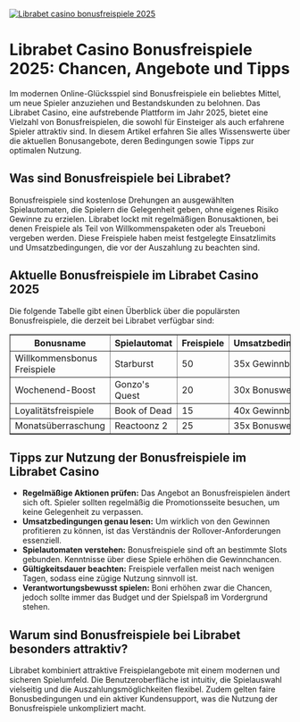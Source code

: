 [![Librabet casino bonusfreispiele 2025](https://123-caf.pages.dev/gitsignup.png)](https://vrmoo.ru/Bt82HjjY)

<h1>Librabet Casino Bonusfreispiele 2025: Chancen, Angebote und Tipps</h1>  <p>Im modernen Online-Glücksspiel sind Bonusfreispiele ein beliebtes Mittel, um neue Spieler anzuziehen und Bestandskunden zu belohnen. Das Librabet Casino, eine aufstrebende Plattform im Jahr 2025, bietet eine Vielzahl von Bonusfreispielen, die sowohl für Einsteiger als auch erfahrene Spieler attraktiv sind. In diesem Artikel erfahren Sie alles Wissenswerte über die aktuellen Bonusangebote, deren Bedingungen sowie Tipps zur optimalen Nutzung.</p>  <h2>Was sind Bonusfreispiele bei Librabet?</h2>  <p>Bonusfreispiele sind kostenlose Drehungen an ausgewählten Spielautomaten, die Spielern die Gelegenheit geben, ohne eigenes Risiko Gewinne zu erzielen. Librabet lockt mit regelmäßigen Bonusaktionen, bei denen Freispiele als Teil von Willkommenspaketen oder als Treueboni vergeben werden. Diese Freispiele haben meist festgelegte Einsatzlimits und Umsatzbedingungen, die vor der Auszahlung zu beachten sind.</p>  <h2>Aktuelle Bonusfreispiele im Librabet Casino 2025</h2>  <p>Die folgende Tabelle gibt einen Überblick über die populärsten Bonusfreispiele, die derzeit bei Librabet verfügbar sind:</p>  <table border="1" cellpadding="8" cellspacing="0" style="border-collapse: collapse; width: 100%;">   <thead>     <tr>       <th>Bonusname</th>       <th>Spielautomat</th>       <th>Freispiele</th>       <th>Umsatzbedingungen</th>       <th>Gültigkeitsdauer</th>     </tr>   </thead>   <tbody>     <tr>       <td>Willkommensbonus Freispiele</td>       <td>Starburst</td>       <td>50</td>       <td>35x Gewinnbetrag</td>       <td>7 Tage</td>     </tr>     <tr>       <td>Wochenend-Boost</td>       <td>Gonzo's Quest</td>       <td>20</td>       <td>30x Bonuswert</td>       <td>3 Tage</td>     </tr>     <tr>       <td>Loyalitätsfreispiele</td>       <td>Book of Dead</td>       <td>15</td>       <td>40x Gewinnbetrag</td>       <td>10 Tage</td>     </tr>     <tr>       <td>Monatsüberraschung</td>       <td>Reactoonz 2</td>       <td>25</td>       <td>35x Bonuswert</td>       <td>5 Tage</td>     </tr>   </tbody> </table>  <h2>Tipps zur Nutzung der Bonusfreispiele im Librabet Casino</h2>  <ul>   <li><strong>Regelmäßige Aktionen prüfen:</strong> Das Angebot an Bonusfreispielen ändert sich oft. Spieler sollten regelmäßig die Promotionsseite besuchen, um keine Gelegenheit zu verpassen.</li>   <li><strong>Umsatzbedingungen genau lesen:</strong> Um wirklich von den Gewinnen profitieren zu können, ist das Verständnis der Rollover-Anforderungen essenziell.</li>   <li><strong>Spielautomaten verstehen:</strong> Bonusfreispiele sind oft an bestimmte Slots gebunden. Kenntnisse über diese Spiele erhöhen die Gewinnchancen.</li>   <li><strong>Gültigkeitsdauer beachten:</strong> Freispiele verfallen meist nach wenigen Tagen, sodass eine zügige Nutzung sinnvoll ist.</li>   <li><strong>Verantwortungsbewusst spielen:</strong> Boni erhöhen zwar die Chancen, jedoch sollte immer das Budget und der Spielspaß im Vordergrund stehen.</li> </ul>  <h2>Warum sind Bonusfreispiele bei Librabet besonders attraktiv?</h2>  <p>Librabet kombiniert attraktive Freispielangebote mit einem modernen und sicheren Spielumfeld. Die Benutzeroberfläche ist intuitiv, die Spielauswahl vielseitig und die Auszahlungsmöglichkeiten flexibel. Zudem gelten faire Bonusbedingungen und ein aktiver Kundensupport, was die Nutzung der Bonusfreispiele unkompliziert macht.</p>